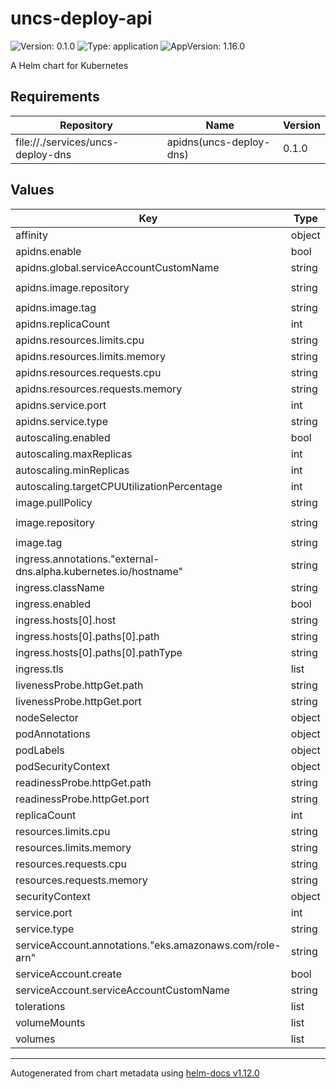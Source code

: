 # uncs-deploy-api

![Version: 0.1.0](https://img.shields.io/badge/Version-0.1.0-informational?style=flat-square) ![Type: application](https://img.shields.io/badge/Type-application-informational?style=flat-square) ![AppVersion: 1.16.0](https://img.shields.io/badge/AppVersion-1.16.0-informational?style=flat-square)

A Helm chart for Kubernetes

## Requirements

| Repository | Name | Version |
|------------|------|---------|
| file://./services/uncs-deploy-dns | apidns(uncs-deploy-dns) | 0.1.0 |

## Values

| Key | Type | Default | Description |
|-----|------|---------|-------------|
| affinity | object | `{}` |  |
| apidns.enable | bool | `true` |  |
| apidns.global.serviceAccountCustomName | string | `"api-deploy-common-sa"` |  |
| apidns.image.repository | string | `"890013126756.dkr.ecr.us-west-2.amazonaws.com/uncs-deploy-dns"` |  |
| apidns.image.tag | string | `"latest"` |  |
| apidns.replicaCount | int | `1` |  |
| apidns.resources.limits.cpu | string | `"100m"` |  |
| apidns.resources.limits.memory | string | `"128Mi"` |  |
| apidns.resources.requests.cpu | string | `"100m"` |  |
| apidns.resources.requests.memory | string | `"128Mi"` |  |
| apidns.service.port | int | `9090` |  |
| apidns.service.type | string | `"ClusterIP"` |  |
| autoscaling.enabled | bool | `false` |  |
| autoscaling.maxReplicas | int | `100` |  |
| autoscaling.minReplicas | int | `1` |  |
| autoscaling.targetCPUUtilizationPercentage | int | `80` |  |
| image.pullPolicy | string | `"Always"` |  |
| image.repository | string | `"890013126756.dkr.ecr.us-west-2.amazonaws.com/uncs-deploy-api"` |  |
| image.tag | string | `"latest"` |  |
| ingress.annotations."external-dns.alpha.kubernetes.io/hostname" | string | `"infradeploy.tools.brikl.com"` |  |
| ingress.className | string | `"nginx-public"` |  |
| ingress.enabled | bool | `true` |  |
| ingress.hosts[0].host | string | `"infradeploy.tools.brikl.com"` |  |
| ingress.hosts[0].paths[0].path | string | `"/"` |  |
| ingress.hosts[0].paths[0].pathType | string | `"ImplementationSpecific"` |  |
| ingress.tls | list | `[]` |  |
| livenessProbe.httpGet.path | string | `"/"` |  |
| livenessProbe.httpGet.port | string | `"http"` |  |
| nodeSelector | object | `{}` |  |
| podAnnotations | object | `{}` |  |
| podLabels | object | `{}` |  |
| podSecurityContext | object | `{}` |  |
| readinessProbe.httpGet.path | string | `"/"` |  |
| readinessProbe.httpGet.port | string | `"http"` |  |
| replicaCount | int | `1` |  |
| resources.limits.cpu | string | `"100m"` |  |
| resources.limits.memory | string | `"128Mi"` |  |
| resources.requests.cpu | string | `"100m"` |  |
| resources.requests.memory | string | `"128Mi"` |  |
| securityContext | object | `{}` |  |
| service.port | int | `9090` |  |
| service.type | string | `"ClusterIP"` |  |
| serviceAccount.annotations."eks.amazonaws.com/role-arn" | string | `"arn:aws:iam::890013126756:role/IRSA_infra-deploy-sa"` |  |
| serviceAccount.create | bool | `true` |  |
| serviceAccount.serviceAccountCustomName | string | `"api-deploy-common-sa"` |  |
| tolerations | list | `[]` |  |
| volumeMounts | list | `[]` |  |
| volumes | list | `[]` |  |

----------------------------------------------
Autogenerated from chart metadata using [helm-docs v1.12.0](https://github.com/norwoodj/helm-docs/releases/v1.12.0)
